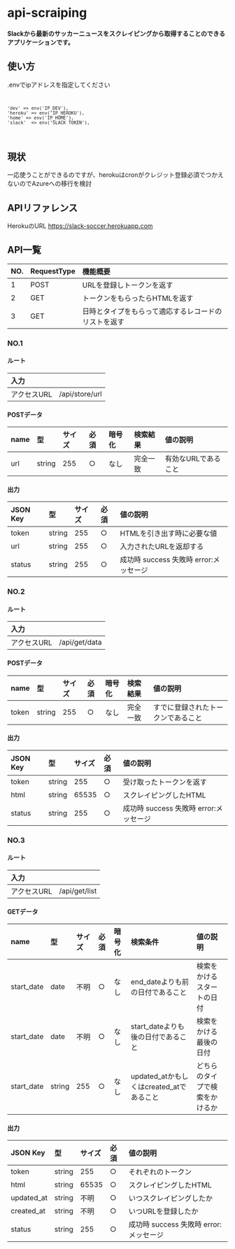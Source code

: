 
# api-scraiping

#### Slackから最新のサッカーニュースをスクレイピングから取得することのできるアプリケーションです。

## 使い方

.envでipアドレスを指定してください
<code>

    'dev' => env('IP_DEV'),
    'heroku' => env('IP_HEROKU'),
    'home' => env('IP_HOME'),
    'slack'  => env('SLACK_TOKEN'),
    
</code>

## 現状

一応使うことができるのですが、herokuはcronがクレジット登録必須でつかえないのでAzureへの移行を検討

## APIリファレンス

HerokuのURL
https://slack-soccer.herokuapp.com

## API一覧

|NO.|RequestType|機能概要|
|:---|:---|:---|
|1|POST|URLを登録しトークンを返す|
|2|GET|トークンをもらったらHTMLを返す|
|3|GET|日時とタイプをもらって適応するレコードのリストを返す|

### NO.1
#### ルート

|入力||
|:---|:---|
|アクセスURL|/api/store/url|

#### POSTデータ

|name|型|サイズ|必須|暗号化|検索結果|値の説明|
|:---|:---|:---|:---|:---|:---|:---|
|url|string|255|○|なし|完全一致|有効なURLであること|

#### 出力

|JSON Key|型|サイズ|必須|値の説明|
|:---|:---|:---|:---|:---|
|token|string|255|○|HTMLを引き出す時に必要な値|
|url|string|255|○|入力されたURLを返却する|
|status|string|255|○|成功時 success  失敗時 error:メッセージ|

### NO.2
#### ルート

|入力||
|:---|:---|
|アクセスURL|/api/get/data|

#### POSTデータ

|name|型|サイズ|必須|暗号化|検索結果|値の説明|
|:---|:---|:---|:---|:---|:---|:---|
|token|string|255|○|なし|完全一致|すでに登録されたトークンであること|

#### 出力

|JSON Key|型|サイズ|必須|値の説明|
|:---|:---|:---|:---|:---|
|token|string|255|○|受け取ったトークンを返す|
|html|string|65535|○|スクレイピングしたHTML|
|status|string|255|○|成功時 success  失敗時 error:メッセージ|

### NO.3
#### ルート

|入力||
|:---|:---|
|アクセスURL|/api/get/list|

#### GETデータ

|name|型|サイズ|必須|暗号化|検索条件|値の説明|
|:---|:---|:---|:---|:---|:---|:---|
|start_date|date|不明|○|なし|end_dateよりも前の日付であること|検索をかけるスタートの日付|
|start_date|date|不明|○|なし|start_dateよりも後の日付であること|検索をかける最後の日付|
|start_date|string|255|○|なし|updated_atかもしくはcreated_atであること|どちらのタイプで検索をかけるか|

#### 出力

|JSON Key|型|サイズ|必須|値の説明|
|:---|:---|:---|:---|:---|
|token|string|255|○|それぞれのトークン|
|html|string|65535|○|スクレイピングしたHTML|
|updated_at	|string|不明|○|いつスクレイピングしたか|
|created_at	|string|不明|○|いつURLを登録したか|
|status|string|255|○|成功時 success  失敗時 error:メッセージ|

